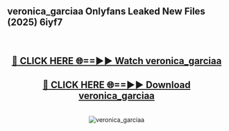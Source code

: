 <h2>veronica_garciaa Onlyfans Leaked New Files (2025) 6iyf7</h2>
<br>
<div align="center">
<h2><a href="https://mediafiles.top/veronica_garciaa&ref=git" rel="nofollow">🔴 CLICK HERE 🌐==►► Watch veronica_garciaa</a></h2>
<h2><a href="https://mediafiles.top/veronica_garciaa&ref=git" rel="nofollow">🔴 CLICK HERE 🌐==►► Download veronica_garciaa</a></h2>
<br>
<a href="https://mediafiles.top/veronica_garciaa&ref=git" rel="nofollow" data-target="animated-image.originalLink"><img src="https://i.ibb.co.com/xMMVF88/686577567.gif" alt="veronica_garciaa" style="max-width: 100%; display: inline-block;" data-target="animated-image.originalImage"></a>
</div>
<br>
<br>